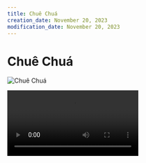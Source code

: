 ```yaml
---
title: Chuê Chuá
creation_date: November 20, 2023
modification_date: November 20, 2023
---
```



# Chuê Chuá

![Chuê Chuá](images/Chuê%20Chuá.jpeg)



![Chuê-Chuá-0-IMG_2758.MOV](attachments/Chuê-Chuá-0-IMG_2758.MOV)